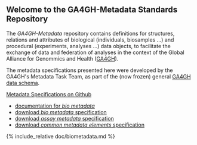 ## Welcome to the GA4GH-Metadata Standards Repository

The *GA4GH-Metadata* repository contains definitions for structures, relations and attributes of biological (individuals, biosamples ...) and procedural (experiments, analyses ...) data objects, to facilitate the exchange of data and federation of analyses in the context of the Global Alliance for Genommics and Health ([GA4GH](http://ga4gh.org)).

The metadata specifications presented here were developed by the GA4GH's Metadata Task Team, as part of the (now frozen) general [GA4GH data schema](https://github.com/ga4gh/ga4gh-schemas/).

[Metadata Specifications on Github](https://github.com/ga4gh-metadata/ga4gh-metadata/blob/master/schema/)
* [documentation for *bio metadata*](https://github.com/ga4gh-metadata/ga4gh-metadata/blob/master/doc/biometadata.md)
* [download *bio metadata* specification](https://raw.githubusercontent.com/ga4gh-metadata/ga4gh-metadata/master/schema/biometadata.proto)
* [download *assay metadata* specification](https://raw.githubusercontent.com/ga4gh-metadata/ga4gh-metadata/master/schema/assaymetadata.proto)
* [download *common metadata elements* specification](https://raw.githubusercontent.com/ga4gh-metadata/ga4gh-metadata/master/schema/shared.proto)


{% include_relative doc/biometadata.md %}
<!--
[Bio-Metadata (full path)](https://github.com/ga4gh-metadata/ga4gh-metadata/blob/master/schema/bio_metadata.proto)
-->
